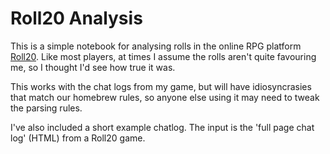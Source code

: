 # Roll20 Analysis

This is a simple notebook for analysing rolls in the online RPG platform [Roll20](https://roll20.net). 
Like most players, at times I assume the rolls aren't quite favouring me, so I thought I'd see how true
it was.

This works with the chat logs from my game, but will have idiosyncrasies that match our homebrew rules,
so anyone else using it may need to tweak the parsing rules.

I've also included a short example chatlog. The input is the 'full page chat log' (HTML) from a Roll20
game.
